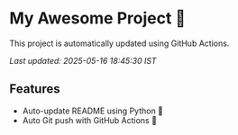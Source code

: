 # My Awesome Project 🚀

This project is automatically updated using GitHub Actions.

_Last updated: 2025-05-16 18:45:30 IST_

## Features
- Auto-update README using Python 🐍
- Auto Git push with GitHub Actions 🤖
